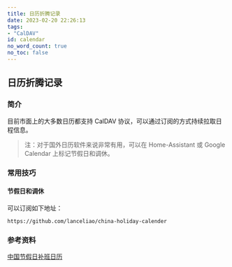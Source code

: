 ```yaml
---
title: 日历折腾记录
date: 2023-02-20 22:26:13
tags:
- "CalDAV"
id: calendar
no_word_count: true
no_toc: false
---
```


## 日历折腾记录

### 简介

目前市面上的大多数日历都支持 CalDAV 协议，可以通过订阅的方式持续拉取日程信息。

> 注：对于国外日历软件来说非常有用，可以在 Home-Assistant 或 Google Calendar 上标记节假日和调休。

### 常用技巧

#### 节假日和调休

可以订阅如下地址：

```text
https://github.com/lanceliao/china-holiday-calender
```

### 参考资料

[中国节假日补班日历](https://github.com/lanceliao/china-holiday-calender)
